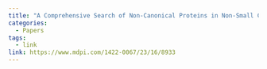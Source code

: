 ```yaml
---
title: "A Comprehensive Search of Non-Canonical Proteins in Non-Small Cell Lung Cancer and Their Impact on the Immune Response"
categories:
  - Papers
tags:
  - link
link: https://www.mdpi.com/1422-0067/23/16/8933
---
```

